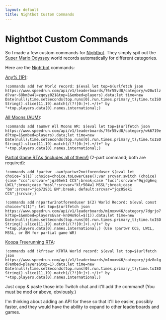 ```yaml
---
layout: default
title: Nightbot Custom Commands
---
```

<!--
  ~ SPDX-FileCopyrightText: 2018-2021 Nathaniel Fitzenrider <nathaniel.fitzenrider@gmail.com>
  ~
  ~ SPDX-License-Identifier: CC-BY-ND-4.0+
  ~ SPDX-License-Identifier: CC0-1.0+
  -->

<!-- The following is licensed under CC-BY-ND-4.0+: -->

# Nightbot Custom Commands

So I made a few custom commands for [Nightbot].
They simply spit out the [Super Mario Odyssey](//speedrun.com/smo) world records automatically for different categories.

Here are the [Nightbot] commands:

<!-- The following is licensed under CC0-1.0+: -->

[Any% (1P)][any%]:

```!commands add !wr World record: $(eval let top=$(urlfetch json https://www.speedrun.com/api/v1/leaderboards/76r55vd8/category/w20w1lzd?var-68km3w4l=zqoyz021&top=1&embed=players).data;let time=new Date(null);time.setSeconds(top.runs[0].run.times.primary_t);time.toISOString().slice(11,19).match(/(?![0:]+).+/)+" by "+top.players.data[0].names.international;)```

[All Moons (AUM)][aum]:

```!commands add !aumwr All Moons WR: $(eval let top=$(urlfetch json https://www.speedrun.com/api/v1/leaderboards/76r55vd8/category/wk6719ed?top=1&embed=players).data;let time=new Date(null);time.setSeconds(top.runs[0].run.times.primary_t);time.toISOString().slice(11,19).match(/(?![0:]+).+/)+" by "+top.players.data[0].names.international;)```

[Partial Game RTAs (includes all of them!)][partial game] (2-part command; both are required):

```!commands add !partwr -a=n!partwr2notforenduser $(eval let choice=`$(1)`;choice=choice.toLowerCase();var srcvar;switch (choice) {case "ccs":srcvar="jqz05ek1 CCS";break;case "lwcl":srcvar="9qjdg6eq LWCL";break;case "mssl":srcvar="klr504w1 MSSL";break;case "bm":srcvar="jq672931 BM";break; default:srcvar="jqz05ek1 CCS";}srcvar;)```

```!commands add n!partwr2notforenduser $(2) World Record: $(eval const choice="$(1)"; let top=$(urlfetch json https://www.speedrun.com/api/v1/leaderboards/m1mxxw46/category/7dgrjo7k?top=1&embed=players&var-kn04o9ol=$(1)).data;let time=new Date(null);time.setSeconds(top.runs[0].run.times.primary_t);time.toISOString().slice(11,19).match(/(?![0:]+).+/)+" by "+top.players.data[0].names.international;) (Use !partwr CCS, LWCL, MSSL, or BM for partial game WR)```

[Koopa Freerunning RTA]:

```!commands add !kfrtawr KFRTA World record: $(eval let top=$(urlfetch json https://www.speedrun.com/api/v1/leaderboards/m1mxxw46/category/jdz8olgd?embed=players&top=1).data;let time=new Date(null);time.setSeconds(top.runs[0].run.times.primary_t);time.toISOString().slice(11,19).match(/(?![0:]+).+/)+" by "+top.players.data[0].names.international;)```

Just copy & paste those into Twitch chat and it'll add the command! (You must be mod or above, obviously.)

I'm thinking about adding an API for these so that
it'll be easier, possibly faster, and they would have the ability to expand to other leaderboards and games.

[nightbot]: //beta.nightbot.tv/

[any%]: //www.speedrun.com/smo#Any

[aum]: //www.speedrun.com/smo#All_Unique_Moons

[partial game]: //www.speedrun.com/smoce#Partial_Game_RTAs

[Koopa Freerunning RTA]: //www.speedrun.com/smoce#Koopa_Freerunning_RTA
